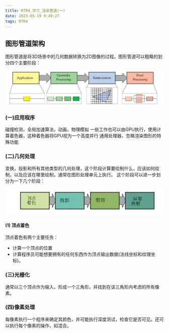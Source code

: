 ```yaml
---
title: RTR4_学习_渲染管道(一)
date: 2023-05-19 9:49:27
tags: RTR4
---
```


## 图形管道架构
图形管道是将3D场景中的几何数据转换为2D图像的过程。图形管道可以粗略的划分四个主要阶段：

![图形管线阶段](https://github.com/tsxy2007/tsxy2007.github.io/blob/Hexo/_posts/texture/%E6%B8%B2%E6%9F%93%E6%B5%81%E6%B0%B4%E7%BA%BF%E7%B2%97%E7%95%A5%E5%9B%BE.png)

### (一)应用程序
  
  碰撞检测，全局加速算法，动画，物理模拟
  一些工作也可以由GPU执行，使用计算着色器，这种着色器将GPU视为一个高度并行 通用处理器，忽略渲染图形的特殊功能
### (二)几何处理
  
  变换，投影和所有其他类型的几何处理，这个阶段计算要绘制什么，应该如何绘制，以及应该在哪里绘制，通常在图形处理单元上执行。
  这个阶段可以进一步划分为一下几个阶段：

  ![几何处理](https://github.com/tsxy2007/tsxy2007.github.io/blob/Hexo/_posts/texture/%E5%87%A0%E4%BD%95%E5%A4%84%E7%90%86%E9%98%B6%E6%AE%B5.png)

#### (1) 顶点着色
顶点着色有两个主要任务：
* 计算一个顶点的位置
* 计算程序员可能想要拥有的任何东西作为顶点输出数据(法线坐标和纹理坐标)。
  

### (三)光栅化
  
  通常以三个顶点作为输入，形成一个三角形，并找到在该三角形内考虑的所有像素。
### (四)像素处理
  
  每像素执行一个程序来确定其颜色，并可能执行深度测试，检查它是否可见。还可以执行每个像素的操作，如混合。
  


